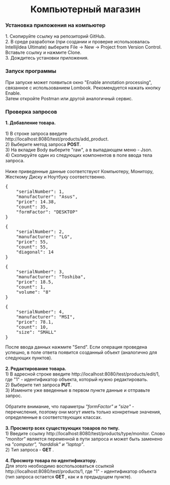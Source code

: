 <h1 style="text-align: center;">Компьютерный магазин</h1>

<h3>Установка приложения на компьютер</h3>
1. Скопируйте ссылку на репозиторий GitHub. <br>
2. В среде разработки (при создании и проверке использовалась IntellijIdea Ultimate) выберите File -> New -> Project from Version Control. Вставьте ссылку и нажмите Clone.<br>
3. Дождитесь установки приложения. <br>

<h3>Запуск программы</h3>
При запуске может появиться окно "Enable annotation processing", связанное с использованием Lombook. Рекомендуется нажать кнопку Enable.
<br>
Затем откройте Postman или другой аналогичный сервис. 

<h3>Проверка запросов</h3>
<b>1. Добавление товара. <br></b> <br>
1) В строке запроса введите http://localhost:8080/test/products/add_product.<br>
2) Выберите метод запроса <b>POST</b>.<br>
3) На вкладке Body выберите "raw", а в выпадающем меню - Json. <br>
4) Скопируйте один из следующих компонентов в поле ввода тела запроса. <br>
<br>
Ниже приведенные данные соответствуют Компьютеру, Монитору, Жесткому Диску и Ноутбуку соответственно. 
<pre>
{
    "serialNumber": 1,
    "manufacturer": "Asus", 
    "price": 14.38,
    "count": 35,
    "formFactor": "DESKTOP"
}
</pre>
<pre>
{
    "serialNumber": 2,
    "manufacturer": "LG", 
    "price": 55,
    "count": 55,
    "diagonal": 14
}</pre>
<pre>
{
    "serialNumber": 3,
    "manufacturer": "Toshiba", 
    "price": 18.5,
    "count": 1,
    "volume": "8"
}</pre>
<pre>
{
    "serialNumber": 4,
    "manufacturer": "MSI", 
    "price": 78.1,
    "count": 10,
    "size": "SMALL"
}
</pre>
После ввода данных нажмите "Send". Если операция проведена успешно, в поле ответа появится созданный объект (аналогично для следующих пунктов).
<br><br><b>2. Редактирование товара. <br></b>
1) В адресной строке введите http://localhost:8080/test/products/edit/1, где "1" - идентификатор объекта, который нужно редактировать.<br>
2) Выберите тип запроса <b>PUT</b>.<br>
3) Измените уже введенные в первом пункте данные и отправьте запрос. <br>
<br>
Обратите внимание, что параметры <i>"formFactor" и "size"</i> - перечисления, поэтому они могут иметь только конкретные значения, определенные в соответствующих классах. 
<br><br><b>3. Просмотр всех существующих товаров по типу. <br></b>
1) Введите ссылку http://localhost:8080/test/products/type/monitor. Слово <i>"monitor"</i> является переменной в пути запроса и может быть заменено на <i>"computer", "harddisk" и "laptop"</i>.<br>
2) Тип запроса - <b> GET </b>.
<br><br>
<b>4. Просмотр товара по идентификатору. <br></b>
Для этого необходимо воспользоваться ссылкой http://localhost:8080/test/products/1, где "1" - идентификатор объекта (тип запроса остается <b> GET </b>, как и в предыдущем пункте). 
